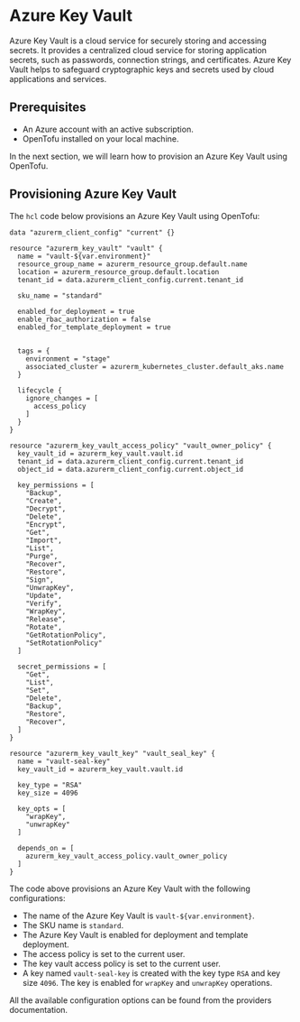 # Azure Key Vault

Azure Key Vault is a cloud service for securely storing and accessing secrets. It provides a centralized cloud service for storing application secrets, such as passwords, connection strings, and certificates. Azure Key Vault helps to safeguard cryptographic keys and secrets used by cloud applications and services.

## Prerequisites

- An Azure account with an active subscription.
- OpenTofu installed on your local machine.

In the next section, we will learn how to provision an Azure Key Vault using OpenTofu.

## Provisioning Azure Key Vault

The `hcl` code below provisions an Azure Key Vault using OpenTofu:

```hcl
data "azurerm_client_config" "current" {}

resource "azurerm_key_vault" "vault" {
  name = "vault-${var.environment}"
  resource_group_name = azurerm_resource_group.default.name
  location = azurerm_resource_group.default.location
  tenant_id = data.azurerm_client_config.current.tenant_id

  sku_name = "standard"

  enabled_for_deployment = true
  enable_rbac_authorization = false
  enabled_for_template_deployment = true
  

  tags = {
    environment = "stage"
    associated_cluster = azurerm_kubernetes_cluster.default_aks.name
  }

  lifecycle {
    ignore_changes = [
      access_policy
    ]
  }
}

resource "azurerm_key_vault_access_policy" "vault_owner_policy" {
  key_vault_id = azurerm_key_vault.vault.id
  tenant_id = data.azurerm_client_config.current.tenant_id
  object_id = data.azurerm_client_config.current.object_id

  key_permissions = [
    "Backup",
    "Create",
    "Decrypt",
    "Delete",
    "Encrypt",
    "Get",
    "Import",
    "List",
    "Purge",
    "Recover",
    "Restore",
    "Sign",
    "UnwrapKey",
    "Update",
    "Verify",
    "WrapKey",
    "Release",
    "Rotate",
    "GetRotationPolicy",
    "SetRotationPolicy"
  ]

  secret_permissions = [
    "Get",
    "List",
    "Set",
    "Delete",
    "Backup",
    "Restore",
    "Recover",
  ]
}

resource "azurerm_key_vault_key" "vault_seal_key" {
  name = "vault-seal-key"
  key_vault_id = azurerm_key_vault.vault.id

  key_type = "RSA"
  key_size = 4096

  key_opts = [
    "wrapKey",
    "unwrapKey"
  ]

  depends_on = [
    azurerm_key_vault_access_policy.vault_owner_policy
  ]
}
```

The code above provisions an Azure Key Vault with the following configurations:

- The name of the Azure Key Vault is `vault-${var.environment}`.
- The SKU name is `standard`.
- The Azure Key Vault is enabled for deployment and template deployment.
- The access policy is set to the current user.
- The key vault access policy is set to the current user.
- A key named `vault-seal-key` is created with the key type `RSA` and key size `4096`. The key is enabled for `wrapKey` and `unwrapKey` operations.

All the available configuration options can be found from the providers documentation.
